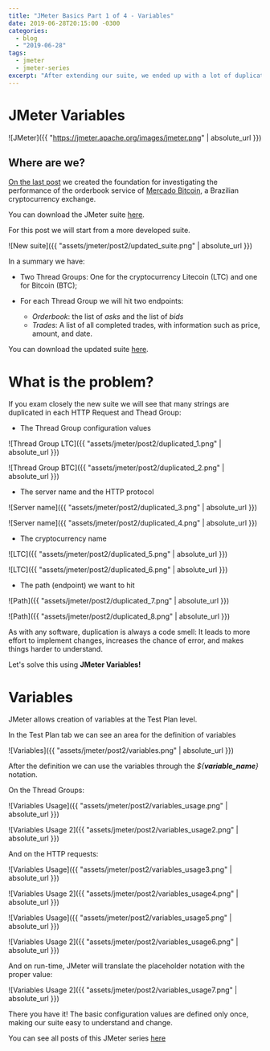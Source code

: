 ```yaml
---
title: "JMeter Basics Part 1 of 4 - Variables"
date: 2019-06-28T20:15:00 -0300
categories:
  - blog
  - "2019-06-28"
tags:
  - jmeter
  - jmeter-series
excerpt: "After extending our suite, we ended up with a lot of duplicated code and now we have a lot of work to make any change. Let's fix this problem."
---
```


# JMeter Variables

![JMeter]({{ "https://jmeter.apache.org/images/jmeter.png" | absolute_url }})

## Where are we?

[On the last post](http://thatsabug.com/2019/06/06/jmeter_1-jmeter_basics.html) we created the foundation for investigating the performance of the orderbook service of [Mercado Bitcoin](https://www.mercadobitcoin.com.br), a Brazilian cryptocurrency exchange.

You can download the JMeter suite [here](https://raw.githubusercontent.com/JoaoGFarias/JoaoGFarias.github.io/master/assets/jmeter/post1/jmeter_basics.jmx).

For this post we will start from a more developed suite.

![New suite]({{ "assets/jmeter/post2/updated_suite.png" | absolute_url }})

In a summary we have:

* Two Thread Groups: One for the cryptocurrency Litecoin (LTC) and one for Bitcoin (BTC);

* For each Thread Group we will hit two endpoints:
  * _Orderbook_: the list of _asks_ and the list of _bids_
  * _Trades_: A list of all completed trades, with information such as price, amount, and date.

You can download the updated suite [here](https://raw.githubusercontent.com/JoaoGFarias/JoaoGFarias.github.io/master/assets/jmeter/post2/jmeter_variable1.jmx).

# What is the problem?

If you exam closely the new suite we will see that many strings are duplicated in each HTTP Request and Thead Group:

* The Thread Group configuration values

![Thread Group LTC]({{ "assets/jmeter/post2/duplicated_1.png" | absolute_url }})

![Thread Group BTC]({{ "assets/jmeter/post2/duplicated_2.png" | absolute_url }})

* The server name and the HTTP protocol

![Server name]({{ "assets/jmeter/post2/duplicated_3.png" | absolute_url }})

![Server name]({{ "assets/jmeter/post2/duplicated_4.png" | absolute_url }})

* The cryptocurrency name

![LTC]({{ "assets/jmeter/post2/duplicated_5.png" | absolute_url }})

![LTC]({{ "assets/jmeter/post2/duplicated_6.png" | absolute_url }})

* The path (endpoint) we want to hit

![Path]({{ "assets/jmeter/post2/duplicated_7.png" | absolute_url }})

![Path]({{ "assets/jmeter/post2/duplicated_8.png" | absolute_url }})

As with any software, duplication is always a code smell: It leads to more effort to implement changes, increases the chance of error, and makes things harder to understand.

Let's solve this using **JMeter Variables!**

# Variables

JMeter allows creation of variables at the Test Plan level.

In the Test Plan tab we can see an area for the definition of variables

![Variables]({{ "assets/jmeter/post2/variables.png" | absolute_url }})

After the definition we can use the variables through the _${**variable_name**}_ notation.

On the Thread Groups:

![Variables Usage]({{ "assets/jmeter/post2/variables_usage.png" | absolute_url }})

![Variables Usage 2]({{ "assets/jmeter/post2/variables_usage2.png" | absolute_url }})

And on the HTTP requests:

![Variables Usage]({{ "assets/jmeter/post2/variables_usage3.png" | absolute_url }})

![Variables Usage 2]({{ "assets/jmeter/post2/variables_usage4.png" | absolute_url }})

![Variables Usage]({{ "assets/jmeter/post2/variables_usage5.png" | absolute_url }})

![Variables Usage 2]({{ "assets/jmeter/post2/variables_usage6.png" | absolute_url }})

And on run-time, JMeter will translate the placeholder notation with the proper value:

![Variables Usage 2]({{ "assets/jmeter/post2/variables_usage7.png" | absolute_url }})

There you have it!
The basic configuration values are defined only once, making our suite easy to understand and change.

You can see all posts of this JMeter series [here](http://thatsabug.com/tag/jmeter-series.html)
